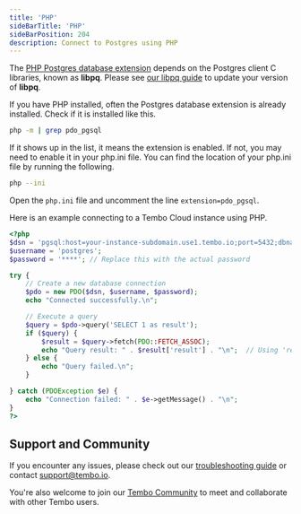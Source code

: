 ```yaml
---
title: 'PHP'
sideBarTitle: 'PHP'
sideBarPosition: 204
description: Connect to Postgres using PHP
---
```


The [PHP Postgres database extension](https://www.php.net/manual/en/book.pgsql.php) depends on the Postgres client C libraries, known as **libpq**. Please see [our libpq guide](/docs/getting-started/quickstarts/database-clients-and-tools/libpq) to update your version of **libpq**.

If you have PHP installed, often the Postgres database extension is already installed. Check if it is installed like this.

```bash
php -m | grep pdo_pgsql
```

If it shows up in the list, it means the extension is enabled. If not, you may need to enable it in your php.ini file. You can find the location of your php.ini file by running the following.

```bash
php --ini
```

Open the `php.ini` file and uncomment the line `extension=pdo_pgsql`.

Here is an example connecting to a Tembo Cloud instance using PHP.

```php
<?php
$dsn = 'pgsql:host=your-instance-subdomain.use1.tembo.io;port=5432;dbname=postgres'; // Replace with your actual connection details
$username = 'postgres';
$password = '****'; // Replace this with the actual password

try {
    // Create a new database connection
    $pdo = new PDO($dsn, $username, $password);
    echo "Connected successfully.\n";

    // Execute a query
    $query = $pdo->query('SELECT 1 as result');
    if ($query) {
        $result = $query->fetch(PDO::FETCH_ASSOC);
        echo "Query result: " . $result['result'] . "\n";  // Using 'result' as the key
    } else {
        echo "Query failed.\n";
    }

} catch (PDOException $e) {
    echo "Connection failed: " . $e->getMessage() . "\n";
}
?>
```

## Support and Community

If you encounter any issues, please check out our [troubleshooting guide](/docs/product/cloud/troubleshooting) or contact [support@tembo.io](mailto:support@tembo.io).

You're also welcome to join our [Tembo Community](https://join.slack.com/t/tembocommunity/shared_invite/zt-23o25qt91-AnZoC1jhLMLubwia4GeNGw) to meet and collaborate with other Tembo users.
